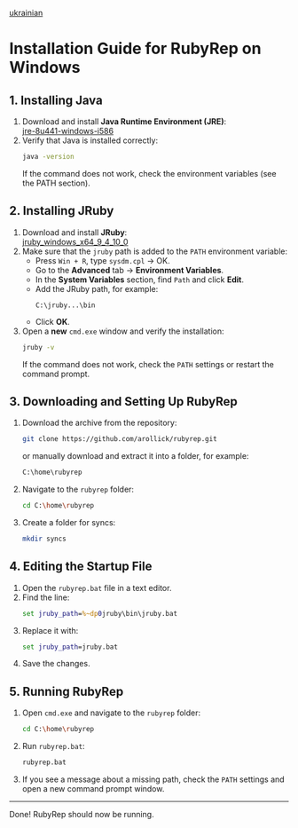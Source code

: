 [ukrainian](jruby_install_windows_uk.md)
# Installation Guide for RubyRep on Windows

## 1. Installing Java
1. Download and install **Java Runtime Environment (JRE)**:  
   [jre-8u441-windows-i586](https://www.oracle.com/java/technologies/javase/javase8-archive-downloads.html)
2. Verify that Java is installed correctly:
   ```sh
   java -version
   ```
   If the command does not work, check the environment variables (see the PATH section).

## 2. Installing JRuby
1. Download and install **JRuby**:  
   [jruby_windows_x64_9_4_10_0](https://www.jruby.org/download)
2. Make sure that the `jruby` path is added to the `PATH` environment variable:
   - Press `Win + R`, type `sysdm.cpl` → OK.
   - Go to the **Advanced** tab → **Environment Variables**.
   - In the **System Variables** section, find `Path` and click **Edit**.
   - Add the JRuby path, for example:
     ```
     C:\jruby...\bin
     ```
   - Click **OK**.
3. Open a **new** `cmd.exe` window and verify the installation:
   ```sh
   jruby -v
   ```
   If the command does not work, check the `PATH` settings or restart the command prompt.

## 3. Downloading and Setting Up RubyRep
1. Download the archive from the repository:  
   ```sh
   git clone https://github.com/arollick/rubyrep.git
   ```
   or manually download and extract it into a folder, for example:
   ```sh
   C:\home\rubyrep
   ```
2. Navigate to the `rubyrep` folder:
   ```sh
   cd C:\home\rubyrep
   ```
3. Create a folder for syncs:
   ```sh
   mkdir syncs
   ```

## 4. Editing the Startup File
1. Open the `rubyrep.bat` file in a text editor.
2. Find the line:
   ```bat
   set jruby_path=%~dp0jruby\bin\jruby.bat
   ```
3. Replace it with:
   ```bat
   set jruby_path=jruby.bat
   ```
4. Save the changes.

## 5. Running RubyRep
1. Open `cmd.exe` and navigate to the `rubyrep` folder:
   ```sh
   cd C:\home\rubyrep
   ```
2. Run `rubyrep.bat`:
   ```sh
   rubyrep.bat
   ```
3. If you see a message about a missing path, check the `PATH` settings and open a new command prompt window.

---
Done! RubyRep should now be running.
